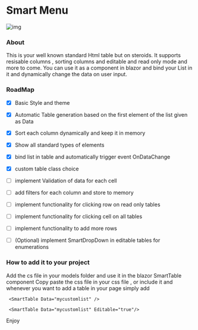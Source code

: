 # Smart Menu
![img](https://i.imgur.com/KMoEQty.gif)

### About
This is your well known standard Html table but on steroids.
It supports resisable columns , sorting columns and editable and read only mode and more to come.
You can use it as a component in blazor and bind your List<object> in it and dynamically change the data on user input.


### RoadMap

- [x] Basic Style and theme
- [x] Automatic Table generation based on the first element of the list given as Data
- [x] Sort each column dynamically and keep it in memory
- [x] Show all standard types of elements
- [x] bind list in table and automatically trigger event OnDataChange
- [x] custom table class choice
- [ ] implement Validation of data for each cell
- [ ] add filters for each column and store to memory
- [ ] implement functionality for clicking row on read only tables
- [ ] implement functionality for clicking  cell on all tables
- [ ] implement functionality to add more rows
- [ ] (Optional) implement SmartDropDown in editable tables for enumerations


### How to add it to your project

Add the cs file in your models folder and use it in the blazor SmartTable component
Copy paste the css file in your css file , or include it 
and whenever you want to add a table in your page simply add
  
  
``` <SmartTable Data="mycustomlist" />```

``` <SmartTable Data="mycustomlist" Editable="true"/>```

Enjoy
